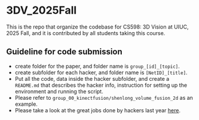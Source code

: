 # 3DV_2025Fall
This is the repo that organize the codebase for CS598: 3D Vision at UIUC, 2025 Fall, and it is contributed by all students taking this course. 

## Guideline for code submission
- create folder for the paper, and folder name is `group_[id]_[topic]`.
- create subfolder for each hacker, and folder name is `[NetID]_[title]`.
- Put all the code, data inside the hacker subfolder, and create a `README.md` that describes the hacker info, instruction for setting up the environment and running the script.
- Please refer to `group_00_kinectfusion/shenlong_volume_fusion_2d` as an example.
- Please take a look at the great jobs done by hackers last year [here](https://github.com/chih-hao-lin/3DV_2024Fall).